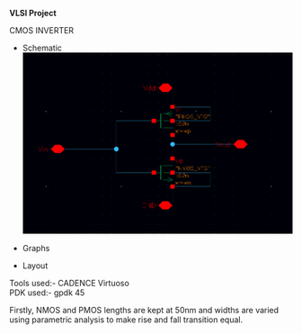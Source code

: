 **VLSI Project**

CMOS INVERTER

-   Schematic
![alt text](https://github.com/DevinduDh/VLSI/blob/images/cmos-schematic.png?raw=true)


-   Graphs


-   Layout

Tools used:- CADENCE Virtuoso <br>
PDK used:- gpdk 45

Firstly, NMOS and PMOS lengths are kept at 50nm and widths are varied using parametric analysis to make rise and fall transition equal.


